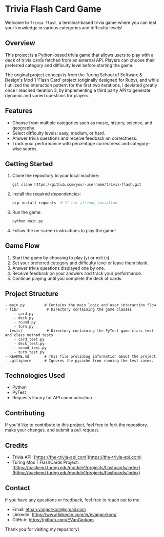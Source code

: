 # Trivia Flash Card Game

Welcome to `Trivia Flash`, a terminal-based trivia game where you can test your knowledge in various categories and difficulty levels!

## Overview

This project is a Python-based trivia game that allows users to play with a deck of trivia cards fetched from an external API. Players can choose their preferred category and difficulty level before starting the game.

The original project concept is from the Turing School of Software & Design's Mod 1 'Flash Card' project (originally designed for Ruby), and while I utilized the interaction pattern for the first two iterations, I deviated greatly once I reached iteration 3, by implementing a third party API to generate dynamic and varied questions for players.

## Features

- Choose from multiple categories such as music, history, science, and geography.
- Select difficulty levels: easy, medium, or hard.
- Answer trivia questions and receive feedback on correctness.
- Track your performance with percentage correctness and category-wise scores.

## Getting Started

1. Clone the repository to your local machine:

   ```bash
   git clone https://github.com/your-username/trivia-flash.git
   ```

2. Install the required dependencies:

   ```bash
   pip install requests  # If not already installed
   ```

3. Run the game:

   ```bash
   python main.py
   ```

4. Follow the on-screen instructions to play the game!

## Game Flow

1. Start the game by choosing to play (`y`) or exit (`n`).
2. Set your preferred category and difficulty level or leave them blank.
3. Answer trivia questions displayed one by one.
4. Receive feedback on your answers and track your performance.
5. Continue playing until you complete the deck of cards.

## Project Structure
```
- main.py         # Contains the main logic and user interaction flow.
- lib/             # Directory containing the game classes
    - card.py 
    - deck.py 
    - round.py
    - turn.py
- tests/           # Directory containing the PyTest game class test and class method tests 
    - card_test.py
    - deck_test.py
    - round_test.py
    - turn_test.py
- README.md       # This file providing information about the project.
- .gitignore      # Ignores the pycache from running the test cases.
```
## Technologies Used

- Python
- PyTest
- Requests library for API communication

## Contributing

If you'd like to contribute to this project, feel free to fork the repository, make your changes, and submit a pull request.

## Credits

- Trivia API: [https://the-trivia-api.com](https://the-trivia-api.com)
- Turing Mod 1 FlashCards Project: [https://backend.turing.edu/module1/projects/flashcards/index](https://backend.turing.edu/module1/projects/flashcards/index)

## Contact

If you have any questions or feedback, feel free to reach out to me:

- Email: ethan.vangorkom@gmail.com
- LinkedIn: https://www.linkedin.com/in/evangorkom/
- GitHub: https://github.com/EVanGorkom

Thank you for visiting my repository!